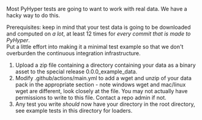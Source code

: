 Most PyHyper tests are going to want to work with real data.  We have a hacky way to do this.

Prerequisites: keep in mind that your test data is going to be downloaded and computed on _a lot_, at least 12 times for _every commit that is made to PyHyper_.  
Put a little effort into making it a minimal test example so that we don't overburden the continuous integration infrastructure.


1.  Upload a zip file containing a directory containing your data as a binary asset to the special release 0.0.0_example_data.
2.  Modify .github/actions/main.yml to add a wget and unzip of your data pack in the appropriate section - note windows wget and mac/linux wget are different, look closely at the file.
      You may not actually have permissions to write to this file.  Contact a repo admin if not.
3. Any test you write *should* now have your directory in the root directory, see example tests in this directory for loaders.


